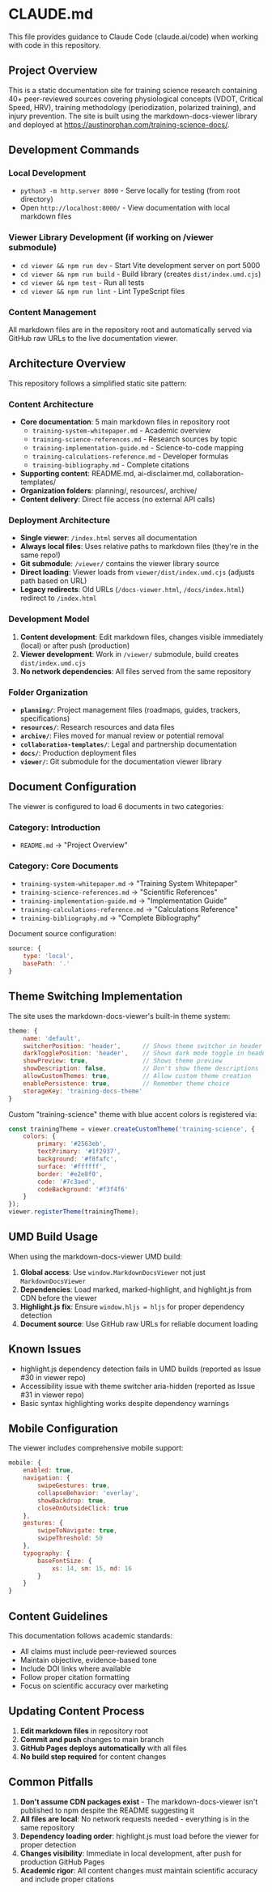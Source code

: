 # CLAUDE.md

This file provides guidance to Claude Code (claude.ai/code) when working with code in this repository.

## Project Overview

This is a static documentation site for training science research containing 40+ peer-reviewed sources covering physiological concepts (VDOT, Critical Speed, HRV), training methodology (periodization, polarized training), and injury prevention. The site is built using the markdown-docs-viewer library and deployed at https://austinorphan.com/training-science-docs/.

## Development Commands

### Local Development
- `python3 -m http.server 8000` - Serve locally for testing (from root directory)
- Open `http://localhost:8000/` - View documentation with local markdown files

### Viewer Library Development (if working on /viewer submodule)
- `cd viewer && npm run dev` - Start Vite development server on port 5000
- `cd viewer && npm run build` - Build library (creates `dist/index.umd.cjs`)
- `cd viewer && npm test` - Run all tests
- `cd viewer && npm run lint` - Lint TypeScript files

### Content Management
All markdown files are in the repository root and automatically served via GitHub raw URLs to the live documentation viewer.

## Architecture Overview

This repository follows a simplified static site pattern:

### Content Architecture
- **Core documentation**: 5 main markdown files in repository root
  - `training-system-whitepaper.md` - Academic overview
  - `training-science-references.md` - Research sources by topic  
  - `training-implementation-guide.md` - Science-to-code mapping
  - `training-calculations-reference.md` - Developer formulas
  - `training-bibliography.md` - Complete citations
- **Supporting content**: README.md, ai-disclaimer.md, collaboration-templates/
- **Organization folders**: planning/, resources/, archive/
- **Content delivery**: Direct file access (no external API calls)

### Deployment Architecture  
- **Single viewer**: `/index.html` serves all documentation
- **Always local files**: Uses relative paths to markdown files (they're in the same repo!)
- **Git submodule**: `/viewer/` contains the viewer library source
- **Direct loading**: Viewer loads from `viewer/dist/index.umd.cjs` (adjusts path based on URL)
- **Legacy redirects**: Old URLs (`/docs-viewer.html`, `/docs/index.html`) redirect to `/index.html`

### Development Model
1. **Content development**: Edit markdown files, changes visible immediately (local) or after push (production)
2. **Viewer development**: Work in `/viewer/` submodule, build creates `dist/index.umd.cjs`
3. **No network dependencies**: All files served from the same repository

### Folder Organization
- **`planning/`**: Project management files (roadmaps, guides, trackers, specifications)
- **`resources/`**: Research resources and data files
- **`archive/`**: Files moved for manual review or potential removal
- **`collaboration-templates/`**: Legal and partnership documentation
- **`docs/`**: Production deployment files
- **`viewer/`**: Git submodule for the documentation viewer library

## Document Configuration

The viewer is configured to load 6 documents in two categories:

### Category: Introduction
- `README.md` → "Project Overview" 

### Category: Core Documents  
- `training-system-whitepaper.md` → "Training System Whitepaper"
- `training-science-references.md` → "Scientific References" 
- `training-implementation-guide.md` → "Implementation Guide"
- `training-calculations-reference.md` → "Calculations Reference"
- `training-bibliography.md` → "Complete Bibliography"

Document source configuration:
```javascript
source: {
    type: 'local',
    basePath: '.'
}
```

## Theme Switching Implementation

The site uses the markdown-docs-viewer's built-in theme system:

```javascript
theme: {
    name: 'default',
    switcherPosition: 'header',      // Shows theme switcher in header
    darkTogglePosition: 'header',    // Shows dark mode toggle in header
    showPreview: true,               // Shows theme preview
    showDescription: false,          // Don't show theme descriptions
    allowCustomThemes: true,         // Allow custom theme creation
    enablePersistence: true,         // Remember theme choice
    storageKey: 'training-docs-theme'
}
```

Custom "training-science" theme with blue accent colors is registered via:

```javascript
const trainingTheme = viewer.createCustomTheme('training-science', {
    colors: {
        primary: '#2563eb',
        textPrimary: '#1f2937',
        background: '#f8fafc',
        surface: '#ffffff',
        border: '#e2e8f0',
        code: '#7c3aed',
        codeBackground: '#f3f4f6'
    }
});
viewer.registerTheme(trainingTheme);
```

## UMD Build Usage

When using the markdown-docs-viewer UMD build:

1. **Global access**: Use `window.MarkdownDocsViewer` not just `MarkdownDocsViewer`
2. **Dependencies**: Load marked, marked-highlight, and highlight.js from CDN before the viewer
3. **Highlight.js fix**: Ensure `window.hljs = hljs` for proper dependency detection
4. **Document source**: Use GitHub raw URLs for reliable document loading

## Known Issues

- highlight.js dependency detection fails in UMD builds (reported as Issue #30 in viewer repo)
- Accessibility issue with theme switcher aria-hidden (reported as Issue #31 in viewer repo)
- Basic syntax highlighting works despite dependency warnings

## Mobile Configuration

The viewer includes comprehensive mobile support:

```javascript
mobile: {
    enabled: true,
    navigation: {
        swipeGestures: true,
        collapseBehavior: 'overlay',
        showBackdrop: true,
        closeOnOutsideClick: true
    },
    gestures: {
        swipeToNavigate: true,
        swipeThreshold: 50
    },
    typography: {
        baseFontSize: {
            xs: 14, sm: 15, md: 16
        }
    }
}
```

## Content Guidelines

This documentation follows academic standards:
- All claims must include peer-reviewed sources
- Maintain objective, evidence-based tone  
- Include DOI links where available
- Follow proper citation formatting
- Focus on scientific accuracy over marketing

## Updating Content Process

1. **Edit markdown files** in repository root
2. **Commit and push** changes to main branch
3. **GitHub Pages deploys automatically** with all files
4. **No build step required** for content changes

## Common Pitfalls

1. **Don't assume CDN packages exist** - The markdown-docs-viewer isn't published to npm despite the README suggesting it
2. **All files are local**: No network requests needed - everything is in the same repository
3. **Dependency loading order**: highlight.js must load before the viewer for proper detection
4. **Changes visibility**: Immediate in local development, after push for production GitHub Pages
5. **Academic rigor**: All content changes must maintain scientific accuracy and include proper citations